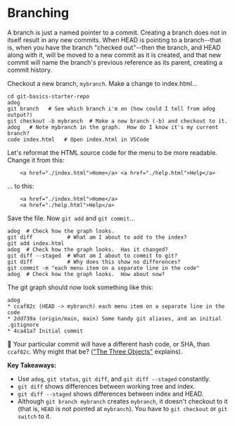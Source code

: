 # Branching
A branch is just a named pointer to a commit.  Creating a branch does not in itself result in any new commits.  When HEAD is pointing to a branch--that is, when you have the branch "checked out"--then the branch, and HEAD along with it, will be moved to a new commit as it is created, and that new commit will name the branch's previous reference as its parent, creating a commit history.

Checkout a new branch, `mybranch`.  Make a change to index.html...
```
cd git-basics-starter-repo
adog
git branch   # See which branch i'm on (how could I tell from adog output?)
git checkout -b mybranch  # Make a new branch (-b) and checkout to it.
adog   # Note mybranch in the graph.  How do I know it's my current branch?
code index.html   # Open index.html in VSCode
```
Let's reformat the HTML source code for the menu to be more readable. Change it from this:
```
    <a href="./index.html">Home</a> <a href="./help.html">Help</a>
```
... to this:
```
    <a href="./index.html">Home</a>
    <a href="./help.html">Help</a>
```
Save the file.  Now `git add` and `git commit`...
```
adog  # Check how the graph looks.
git diff           # What am I about to add to the index?
git add index.html
adog  # Check how the graph looks.  Has it changed?
git diff --staged  # What am I about to commit to git?
git diff           # Why does this show no differences?
git commit -m "each menu item on a separate line in the code"
adog  # Check how the graph looks.  How about now?
```
The git graph should now look something like this:
```
adog
* ccaf82c (HEAD -> mybranch) each menu item on a separate line in the code
* 2dd739a (origin/main, main) Some handy git aliases, and an initial .gitignore
* 4ca41a7 Initial commit
```
🤔 Your particular commit will have a different hash code, or SHA, than `ccaf82c`.  Why might that be?  (["The Three Objects"](../../objects-and-trees-exercise.md) explains).

**Key Takeaways:**
- Use `adog`, `git status`, `git diff`, and `git diff --staged` constantly.
- `git diff` shows differences between working tree and index.
- `git diff --staged` shows differences between index and HEAD.
- Although `git branch mybranch` creates `mybranch`, it doesn't checkout to it (that is, `HEAD` is not pointed at `mybranch`).  You have to `git checkout` or `git switch` to it.
